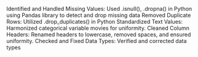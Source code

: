 Identified and Handled Missing Values: Used .isnull(), .dropna() in Python using Pandas library to detect and drop missing data 
Removed Duplicate Rows: Utilized .drop_duplicates() in Python 
Standardized Text Values: Harmonized categorical variable movies for uniformity.
Cleaned Column Headers: Renamed headers to lowercase, removed spaces, and ensured uniformity.
Checked and Fixed Data Types: Verified and corrected data types
